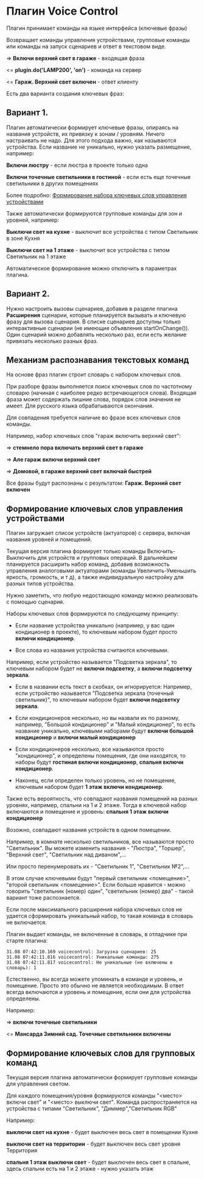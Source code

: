 # Плагин Voice Control

Плагин принимает команды на языке интерфейса (ключевые фразы)

Возвращает команды управления устройствами, групповые команды или команды на запуск сценариев и ответ в текстовом виде.

=> **Включи верхний свет в гараже** - входящая фраза

<= **plugin.do('LAMP200', 'on')** - команда на сервер

<= **Гараж. Верхний свет включен** - ответ клиенту  


Есть два варианта создания ключевых фраз:

## Вариант 1. 

Плагин автоматически формирует ключевые фразы, опираясь на названия устройств, их привязку к зонам / уровням. Ничего настраивать не надо.
Для этого подхода важно, как называются устройства. Если название не уникально, нужно указать размещение, например:

**Включи люстру** - если люстра в проекте только одна

**Включи точечные светильники в гостиной** - если есть еще точечные светильники в других помещениях

Более подробно: [Формирование набора ключевых слов управления устройствами ](#devwords)

Также автоматически формируются групповые команды для зон и уровней, например:

**Выключи свет на кухне** - выключит все устройства с типом Светильник в зоне Кухня

**Выключи свет на 1 этаже** - выключит все устройства с типом Светильник на 1 этаже

Автоматическое формирование можно отключить в параметрах плагина.

## Вариант 2. 

Нужно настроить вызовы сценариев, добавив в разделе плагина **Расширения** сценарии, которые планируется вызывать и ключевую фразу для вызова сценария. В списке сценариев доступны только интерактивные сценарии (не имеющие объявления startOnChange()). Один сценарий можно добавлять несколько раз, если есть желание привязать несколько разных фраз.


## Механизм распознавания текстовых команд 

На основе фраз плагин строит словарь с набором ключевых слов.

При разборе фразы выполняется поиск ключевых слов по частотному словарю (начиная с наиболее редко встречающегося слова). Входящая фраза может содержать лишние слова, порядок слов значения не имеет. Для русского языка обрабатываются окончания. 

Для совпадения требуется наличие во фразе всех ключевых слов команды.

Например, набор ключевых слов "гараж включить верхний свет": 

=> **стемнело пора включать верхний свет в гараже** 

=> **Але гараж включи верхний свет** 

=> **Домовой, в гараже верхний свет включай быстрей** 

Все фразы будут распознаны c результатом:  **Гараж. Верхний свет включен** 


## Формирование ключевых слов управления устройствами <a name="devwords"></a>

Плагин загружает список устройств (актуаторов) с сервера, включая названия уровней и помещений. 

Текущая версия плагина формирует только команды Включить-Выключить для устройств и групповых операций. 
В дальнейшем планируется расширить набор команд, добавив возможность управления аналоговыми актуаторами (команды Увеличить-Уменьшить яркость, громкость, и т д), а также индивидуальную настройку для разных типов устройства.

Нужно заметить, что любую недостающую команду можно реализовать с помощью сценария.

Наборы ключевых слов формируются по следующему принципу:

* Если название устройства уникально (например, у вас один кондиционер в проекте), то ключевым набором будет просто **включи кондиционер**.

* Все слова из названия устройства считаются ключевыми.

Например, если устройство называется "Подсветка зеркала", то ключевым набором будет не **включи подсветку**, а **включи подсветку зеркала**. 

* Если в названии есть текст в скобках, он игнорируется:
Например, если устройство называется "Подсветка зеркала (точечный светильник)", то ключевым набором будет  **включи подсветку зеркала**. 

* Если кондиционеров несколько, но вы назвали их по разному, например, "Большой кондиционер" и  "Малый кондиционер", то есть название уникально, ключевыми наборами будут  **включи большой кондиционер** и **включи малый кондиционер**

* Если кондиционеров несколько, все называются просто "кондиционер", и определены помещения, где они находятся, то наборы будут **гостиная включи кондиционер**, **спальня включи кондиционер**. 

* Наконец, если определен только уровень, но не помещение, ключевым набором будет **1 этаж включи кондиционер**. 

Также есть вероятность, что совпадают названия помещений на разных уровнях, например, спальни на 1 и 2 этаже. Тогда в ключевой набор включаются и помещение и уровень: **спальня 1 этаж включи кондиционер**

Возожно, совпадают названия устройств в одном помещении.

Например, в комнате несколько светильников, все называются просто "Светильник".
Вы можете изменить названия - "Люстра", "Торшер", "Верхний свет", "Светильник над диваном",...

Или просто перенумеровать их -  "Светильник 1",  "Светильник №2",... 

В этом случае ключевыми будут "первый  светильник <помещение>", "второй светильник <помещение>". Если больше нравится - можно говорить "светильник (номер) один", "светильник (номер) два" - такой вариант тоже распознается.

Если после максимального расширения набора ключевых слов не удается сформировать уникальный набор, то такая команда в словарь не включается. 

Плагин выдает команды, не включенные в словарь, в отладчике при старте плагина:

    31.08 07:42:10.169 voicecontrol: Загрузка сценариев: 25
    31.08 07:42:11.816 voicecontrol: Уникальные команды: 275
    31.08 07:42:11.817 voicecontrol: Не уникальные (не включены в словарь): 1 

Естественно, вы всегда можете упоминать в команде и уровень, и помещение. Просто это обычно не является необходимым. В ответ всегда включаются и уровень и помещение, если они для устройства определены.

Например: 

=> **включи точечные светильники**  

<= **Мансарда Зимний сад. Точечные светильники включены**


## Формирование ключевых слов для групповых команд

Текущая версия плагина автоматически формирует групповые команды для управления светом.

Для каждого помещения/уровня формируются команды "<место> включи свет" и  "<место> выключи свет". 
Команда распространяется на устройства с типами "Светильник", "Диммер","Светильник RGB"

Например:

 **выключи свет на кухне** - будет выключен весь свет в помещении Кухня

 **выключи свет на территории** - будет выключен весь свет уровня Территория

 **спальня 1 этаж выключи свет** - будет выключен весь свет в спальне, здесь спальни есть на 1 и 2 этаже - нужно указать этаж









